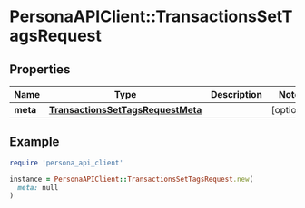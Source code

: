 # PersonaAPIClient::TransactionsSetTagsRequest

## Properties

| Name | Type | Description | Notes |
| ---- | ---- | ----------- | ----- |
| **meta** | [**TransactionsSetTagsRequestMeta**](TransactionsSetTagsRequestMeta.md) |  | [optional] |

## Example

```ruby
require 'persona_api_client'

instance = PersonaAPIClient::TransactionsSetTagsRequest.new(
  meta: null
)
```

